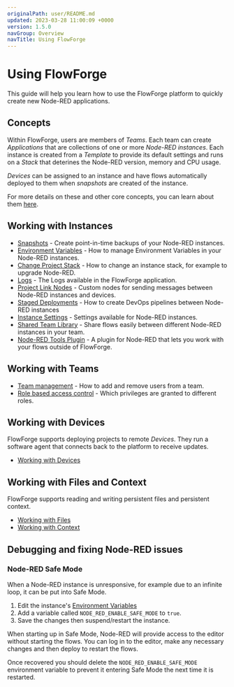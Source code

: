 ```yaml
---
originalPath: user/README.md
updated: 2023-03-28 11:00:09 +0000
version: 1.5.0
navGroup: Overview
navTitle: Using FlowForge
---
```


# Using FlowForge

This guide will help you learn how to use the FlowForge platform to quickly create
new Node-RED applications.

## Concepts

Within FlowForge, users are members of _Teams_. Each team can create _Applications_
that are collections of one or more _Node-RED instances_. Each instance is created
from a _Template_ to provide its default settings and runs on a _Stack_ that deterines
the Node-RED version, memory and CPU usage.

_Devices_ can be assigned to an instance and have flows automatically deployed to
them when _snapshots_ are created of the instance.

For more details on these and other core concepts, you can learn about them [here](concepts.md).

## Working with Instances

 - [Snapshots](snapshots.md) - Create point-in-time backups of your Node-RED instances.
 - [Environment Variables](envvar.md) - How to manage Environment Variables in your Node-RED instances.
 - [Change Project Stack](changestack.md) - How to change an instance stack, for example to upgrade Node-RED.
 - [Logs](logs.md) - The Logs available in the FlowForge application.
 - [Project Link Nodes](projectnodes.md) - Custom nodes for sending messages between Node-RED instances and devices.
 - [Staged Deployments](staged-deployments.md) - How to create DevOps pipelines between Node-RED instances
 - [Instance Settings](instance-settings.md) - Settings available for Node-RED instances.
 - [Shared Team Library](shared-library.md) - Share flows easily between different Node-RED instances in your team.
 - [Node-RED Tools Plugin](node-red-tools.md) - A plugin for Node-RED that lets you work with your flows outside of FlowForge.

## Working with Teams

 - [Team management](./team/) - How to add and remove users from a team.
 - [Role based access control](./team/#role-based-access-control) - Which privileges are granted to different roles.

## Working with Devices

FlowForge supports deploying projects to remote _Devices_. They run a software agent
that connects back to the platform to receive updates.

 - [Working with Devices](devices.md)

## Working with Files and Context

FlowForge supports reading and writing persistent files and persistent context.

 - [Working with Files](filenodes.md)
 - [Working with Context](persistent-context.md)

## Debugging and fixing Node-RED issues

### Node-RED Safe Mode

When a Node-RED instance is unresponsive, for example due to an infinite loop,
it can be put into Safe Mode.

1. Edit the instance's [Environment Variables](envvar.md)
2. Add a variable called `NODE_RED_ENABLE_SAFE_MODE` to `true`.
3. Save the changes then suspend/restart the instance.

When starting up in Safe Mode, Node-RED will provide access to the editor without
starting the flows. You can log in to the editor, make any necessary changes
and then deploy to restart the flows.

Once recovered you should delete the `NODE_RED_ENABLE_SAFE_MODE` environment variable
to prevent it entering Safe Mode the next time it is restarted.
